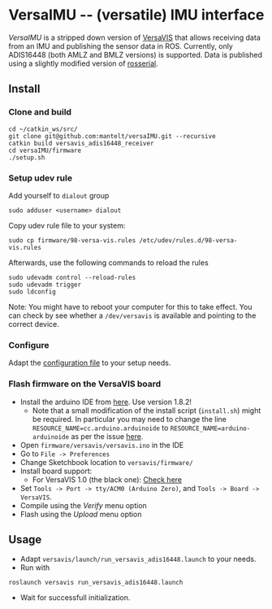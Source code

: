 # VersaIMU -- (versatile) IMU interface

_VersaIMU_ is a stripped down version of [VersaVIS](https://github.com/ethz-asl/versavis) that allows receiving data from an IMU and publishing the sensor data in ROS. 
Currently, only ADIS16448 (both AMLZ and BMLZ versions) is supported. Data is published using a slightly modified version of [rosserial](https://github.com/ethz-asl/rosserial/). 


## Install

### Clone and build

```
cd ~/catkin_ws/src/
git clone git@github.com:mantelt/versaIMU.git --recursive
catkin build versavis_adis16448_receiver
cd versaIMU/firmware
./setup.sh
```

### Setup udev rule
Add yourself to `dialout` group
```
sudo adduser <username> dialout
```

Copy udev rule file to your system:
```
sudo cp firmware/98-versa-vis.rules /etc/udev/rules.d/98-versa-vis.rules
```
Afterwards, use the following commands to reload the rules
```
sudo udevadm control --reload-rules
sudo udevadm trigger
sudo ldconfig
```
Note: You might have to reboot your computer for this to take effect. You can check by see whether a `/dev/versavis` is available and pointing to the correct device.

### Configure
Adapt the [configuration file](https://github.com/mantelt/versaIMU/blob/master/firmware/libraries/versavis/src/versavis_configuration.h) to your setup needs. 

### Flash firmware on the VersaVIS board
* Install the arduino IDE from [here](https://www.arduino.cc/en/Main/OldSoftwareReleases#previous). Use version 1.8.2!
    - Note that a small modification of the install script (`install.sh`) might be required. In particular you may need to change the line `RESOURCE_NAME=cc.arduino.arduinoide` to `RESOURCE_NAME=arduino-arduinoide` as per the issue [here](https://github.com/arduino/Arduino/issues/6116#issuecomment-290012812).
* Open `firmware/versavis/versavis.ino` in the IDE
* Go to `File -> Preferences`
* Change Sketchbook location to `versavis/firmware/`
* Install board support:
    - For VersaVIS 1.0 (the black one): [Check here](https://github.com/ethz-asl/versavis_hw/)
* Set `Tools -> Port -> tty/ACM0 (Arduino Zero)`, and `Tools -> Board -> VersaVIS`.
* Compile using the *Verify* menu option
* Flash using the *Upload* menu option

## Usage
* Adapt `versavis/launch/run_versavis_adis16448.launch` to your needs.
* Run with
```
roslaunch versavis run_versavis_adis16448.launch
```
* Wait for successfull initialization.
